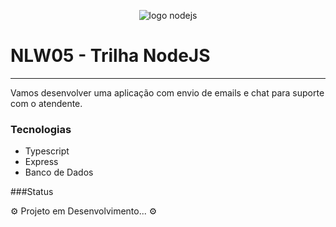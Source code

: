 <p align="center">
 <img alt="logo nodejs" src="https://upload.wikimedia.org/wikipedia/commons/7/7e/Node.js_logo_2015.svg">
</p>


# NLW05 - Trilha NodeJS

***
 Vamos desenvolver uma aplicação com envio de emails e chat para suporte com o atendente.
 
 ### Tecnologias
 
 * Typescript
 * Express
 * Banco de Dados


###Status

:gear: Projeto em Desenvolvimento... :gear:

 
